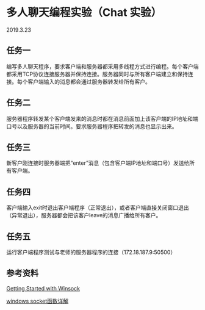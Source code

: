 # 多人聊天编程实验（Chat 实验）

2019.3.23

## 任务一

编写多人聊天程序，要求客户端和服务器都采用多线程方式进行编程。每个客户端都采用TCP协议连接服务器并保持连接。服务器同时与所有客户端建立和保持连接。每个客户端输入的消息都会通过服务器转发给所有客户。



## 任务二

服务器程序转发某个客户端发来的消息时都在消息前面加上该客户端的IP地址和端口号以及服务器的当前时间。要求服务器程序把转发的消息也显示出来。



## 任务三

新客户刚连接时服务器端把“enter”消息（包含客户端IP地址和端口号）发送给所有客户端。



## 任务四

客户端输入exit时退出客户端程序（正常退出），或者客户端直接关闭窗口退出（异常退出），服务器都会把该客户leave的消息广播给所有客户。



## 任务五

运行客户端程序测试与老师的服务器程序的连接（172.18.187.9:50500）



## 参考资料

[Getting Started with Winsock](https://docs.microsoft.com/en-us/windows/desktop/winsock/getting-started-with-winsock)

[windows socket函数详解](https://www.cnblogs.com/hgwang/p/6074038.html)


